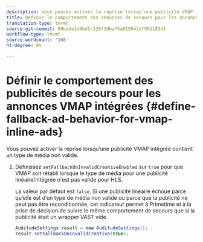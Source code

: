 ```yaml
---
description: Vous pouvez activer la reprise lorsqu’une publicité VMAP intégrée contient un type de média non valide.
title: Définir le comportement des annonces de secours pour les annonces VMAP intégrées
translation-type: tm+mt
source-git-commit: 89bdda1d4bd5c126f19ba75a819942df901183d1
workflow-type: tm+mt
source-wordcount: '108'
ht-degree: 0%

---
```



# Définir le comportement des publicités de secours pour les annonces VMAP intégrées {#define-fallback-ad-behavior-for-vmap-inline-ads}

Vous pouvez activer la reprise lorsqu’une publicité VMAP intégrée contient un type de média non valide.

1. Définissez `setFallbackOnInvalidCreativeEnabled` sur `true` pour que VMAP soit rétabli lorsque le type de média pour une publicité linéaire/intégrée n&#39;est pas valide pour HLS.

   La valeur par défaut est `false`. Si une publicité linéaire échoue parce qu’elle est d’un type de média non valide ou parce que la publicité ne peut pas être reconditionnée, cet indicateur permet à Primetime et à la prise de décision de suivre le même comportement de secours que si la publicité était un wrapper VAST vide.

   ```java
   AuditudeSettings result = new AuditudeSettings(); 
   result.setFallbackOnInvalidCreative(true);
   ```


